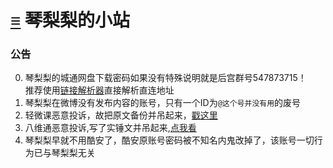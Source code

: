 # [≡][] 琴梨梨的小站  
  
  
  
### 公告     
0. 琴梨梨的城通网盘下载密码如果没有特殊说明就是后宫群号547873715！  
推荐使用[链接解析器][]直接解析直连地址
1. 琴梨梨在微博没有发布内容的账号，只有一个ID为`@这个号并没有用`的废号  
2. 轻微课恶意投诉，故把原文备份并吊起来，[戳这里][]  
3. 八维通恶意投诉,写了实锤文并吊起来,[点我看][]  
4. 琴梨梨早就不用酷安了，酷安原账号密码被不知名内鬼改掉了，该账号一切行为已与琴梨梨无关  














[≡]: Guide.md
[戳这里]: ArticleSave/qwk/README.md
[点我看]: ArticleSave/bwton.md
[链接解析器]: https://ctfile.qinlili.bid/
<link rel="preload" href="https://qinlili.bid/Guide.html" >
